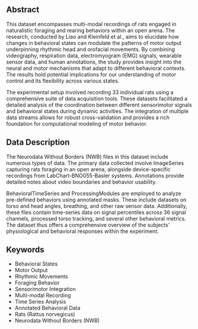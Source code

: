 ## Abstract

This dataset encompasses multi-modal recordings of rats engaged in naturalistic foraging and rearing behaviors within an open arena. The research, conducted by Liao and Kleinfeld et al., aims to elucidate how changes in behavioral states can modulate the patterns of motor output underpinning rhythmic head and orofacial movements. By combining videography, respiration data, electromyogram (EMG) signals, wearable sensor data, and human annotations, the study provides insight into the neural and motor mechanisms that adapt to different behavioral contexts. The results hold potential implications for our understanding of motor control and its flexibility across various states.

The experimental setup involved recording 33 individual rats using a comprehensive suite of data acquisition tools. These datasets facilitated a detailed analysis of the coordination between different sensorimotor signals and behavioral states during dynamic activities. The integration of multiple data streams allows for robust cross-validation and provides a rich foundation for computational modeling of motor behavior.

## Data Description

The Neurodata Without Borders (NWB) files in this dataset include numerous types of data. The primary data collected involve ImageSeries capturing rats foraging in an open arena, alongside device-specific recordings from LabChart-BNO055-Basler systems. Annotations provide detailed notes about video boundaries and behavior usability.

BehavioralTimeSeries and ProcessingModules are employed to analyze pre-defined behaviors using annotated masks. These include datasets on torso and head angles, breathing, and other raw sensor data. Additionally, these files contain time-series data on signal percentiles across 36 signal channels, processed torso tracking, and several other behavioral metrics. The dataset thus offers a comprehensive overview of the subjects' physiological and behavioral responses within the experiment.

## Keywords

- Behavioral States
- Motor Output
- Rhythmic Movements
- Foraging Behavior
- Sensorimotor Integration
- Multi-modal Recording
- Time Series Analysis
- Annotated Behavioral Data
- Rats (Rattus norvegicus)
- Neurodata Without Borders (NWB)